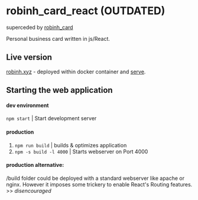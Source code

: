 # robinh_card_react (OUTDATED)

superceded by [robinh_card](https://github.com/robinholzi/robinh_card/)

Personal business card written in js/React.

## Live version
[robinh.xyz](https://robinh.xyz/) - deployed within docker container and [serve](https://create-react-app.dev/docs/deployment/#static-server).


## Starting the web application

#### dev environment
```npm start``` | Start development server

#### production

1. ```npm run build``` | builds & optimizes application
2. ```npm -s build -l 4000``` | Starts webserver on Port 4000

#### production alternative:
/build folder could be deployed with a standard webserver like apache or nginx. However it imposes some trickery to enable React's Routing features. >> *disencouraged*
